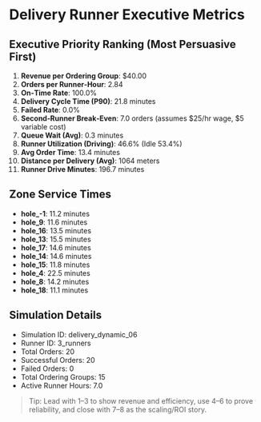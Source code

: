 # Delivery Runner Executive Metrics

## Executive Priority Ranking (Most Persuasive First)
1. **Revenue per Ordering Group**: $40.00
2. **Orders per Runner‑Hour**: 2.84
3. **On‑Time Rate**: 100.0%
4. **Delivery Cycle Time (P90)**: 21.8 minutes
5. **Failed Rate**: 0.0%
6. **Second‑Runner Break‑Even**: 7.0 orders (assumes $25/hr wage, $5 variable cost)
7. **Queue Wait (Avg)**: 0.3 minutes
8. **Runner Utilization (Driving)**: 46.6% (Idle 53.4%)
9. **Avg Order Time**: 13.4 minutes
10. **Distance per Delivery (Avg)**: 1064 meters
11. **Runner Drive Minutes**: 196.7 minutes

## Zone Service Times
- **hole_-1**: 11.2 minutes
- **hole_9**: 11.6 minutes
- **hole_16**: 13.5 minutes
- **hole_13**: 15.5 minutes
- **hole_17**: 14.6 minutes
- **hole_14**: 14.6 minutes
- **hole_15**: 11.8 minutes
- **hole_4**: 22.5 minutes
- **hole_8**: 14.2 minutes
- **hole_18**: 11.1 minutes


## Simulation Details
- Simulation ID: delivery_dynamic_06
- Runner ID: 3_runners
- Total Orders: 20
- Successful Orders: 20
- Failed Orders: 0
- Total Ordering Groups: 15
- Active Runner Hours: 7.0

> Tip: Lead with 1–3 to show revenue and efficiency, use 4–6 to prove reliability, and close with 7–8 as the scaling/ROI story.
